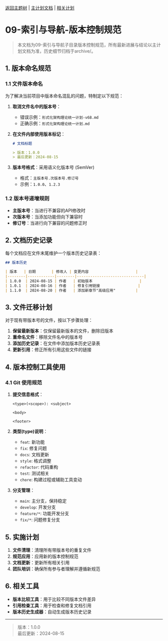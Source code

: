 [返回主题树](../00-主题树与内容索引.md) | [主计划文档](../00-形式化架构理论统一计划.md) | [相关计划](../递归合并计划.md)

# 09-索引与导航-版本控制规范

> 本文档为09-索引与导航子目录版本控制规范，所有最新进展与结论以主计划文档为准，历史细节归档于archive/。

## 1. 版本命名规范

### 1.1 文件版本命名

为了解决当前项目中版本命名混乱的问题，特制定以下规范：

1. **取消文件名中的版本号**：
   - 错误示例：`形式化架构理论统一计划-v68.md`
   - 正确示例：`形式化架构理论统一计划.md`

2. **在文件内部使用版本标记**：

   ```markdown
   # 文档标题
   
   > 版本：1.0.0
   > 最后更新：2024-08-15
   ```

3. **版本号格式**：采用语义化版本号 (SemVer)
   - 格式：`主版本号.次版本号.修订号`
   - 示例：`1.0.0`、`1.2.3`

### 1.2 版本号递增规则

- **主版本号**：当进行不兼容的API修改时
- **次版本号**：当添加功能但向下兼容时
- **修订号**：当进行向下兼容的问题修正时

## 2. 文档历史记录

每个文档应在文件末尾维护一个版本历史记录表：

```markdown
## 版本历史

| 版本   | 日期       | 修改人 | 变更内容                     |
|--------|------------|--------|------------------------------|
| 1.0.0  | 2024-08-15 | 作者   | 初始版本                     |
| 1.0.1  | 2024-08-16 | 作者   | 修复引用链接                 |
| 1.1.0  | 2024-08-20 | 作者   | 添加新章节"高级应用"         |
```

## 3. 文件迁移计划

对于现有带版本号的文件，按以下步骤处理：

1. **保留最新版本**：仅保留最新版本的文件，删除旧版本
2. **重命名文件**：移除文件名中的版本号
3. **添加历史记录**：在文件中添加版本历史记录表
4. **更新引用**：修正所有引用这些文件的链接

## 4. 版本控制工具使用

### 4.1 Git 使用规范

1. **提交信息格式**：

   ```
   <type>(<scope>): <subject>
   
   <body>
   
   <footer>
   ```

2. **类型(type)说明**：
   - `feat`: 新功能
   - `fix`: 修复问题
   - `docs`: 文档更新
   - `style`: 格式调整
   - `refactor`: 代码重构
   - `test`: 测试相关
   - `chore`: 构建过程或辅助工具变动

3. **分支管理**：
   - `main`: 主分支，保持稳定
   - `develop`: 开发分支
   - `feature/*`: 功能开发分支
   - `fix/*`: 问题修复分支

## 5. 实施计划

1. **文件清理**：清理所有带版本号的重复文件
2. **规范应用**：应用新的版本控制规范
3. **文档更新**：更新所有相关引用
4. **团队培训**：确保所有参与者理解并遵循新规范

## 6. 相关工具

- **版本比较工具**：用于比较不同版本文件差异
- **引用检查工具**：用于检查和修复文档引用
- **版本历史生成器**：自动生成版本历史记录

---

> 版本：1.0.0  
> 最后更新：2024-08-15
